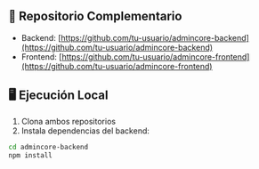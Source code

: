 ## 🔗 Repositorio Complementario
- Backend: [https://github.com/tu-usuario/admincore-backend](https://github.com/tu-usuario/admincore-backend)
- Frontend: [https://github.com/tu-usuario/admincore-frontend](https://github.com/tu-usuario/admincore-frontend)

## 🖥️ Ejecución Local
1. Clona ambos repositorios
2. Instala dependencias del backend:
```bash
cd admincore-backend
npm install
